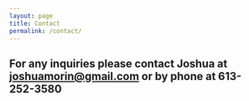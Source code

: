 ```yaml
---
layout: page
title: Contact
permalink: /contact/
---
```


<h2>For any inquiries please contact Joshua at <a href="mailto:joshuamorin@gmail.com">joshuamorin@gmail.com</a> or by phone at 613-252-3580</h2>
